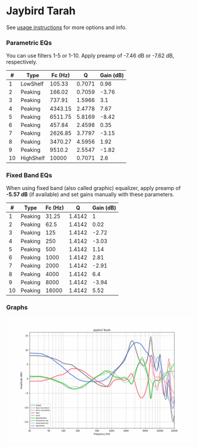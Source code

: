 # Jaybird Tarah
See [usage instructions](https://github.com/jaakkopasanen/AutoEq#usage) for more options and info.

### Parametric EQs
You can use filters 1-5 or 1-10. Apply preamp of -7.46 dB or -7.62 dB, respectively.

|   # | Type      |   Fc (Hz) |      Q |   Gain (dB) |
|-----|-----------|-----------|--------|-------------|
|   1 | LowShelf  |    105.33 | 0.7071 |        0.96 |
|   2 | Peaking   |    166.02 | 0.7059 |       -3.76 |
|   3 | Peaking   |    737.91 | 1.5966 |        3.1  |
|   4 | Peaking   |   4343.15 | 2.4778 |        7.67 |
|   5 | Peaking   |   6511.75 | 5.8169 |       -8.42 |
|   6 | Peaking   |    457.84 | 2.4598 |        0.35 |
|   7 | Peaking   |   2626.85 | 3.7797 |       -3.15 |
|   8 | Peaking   |   3470.27 | 4.5956 |        1.92 |
|   9 | Peaking   |   9510.2  | 2.5547 |       -1.82 |
|  10 | HighShelf |  10000    | 0.7071 |        2.6  |

### Fixed Band EQs
When using fixed band (also called graphic) equalizer, apply preamp of **-5.57 dB** (if available) and set gains manually with these parameters.

|   # | Type    |   Fc (Hz) |      Q |   Gain (dB) |
|-----|---------|-----------|--------|-------------|
|   1 | Peaking |     31.25 | 1.4142 |        1    |
|   2 | Peaking |     62.5  | 1.4142 |        0.02 |
|   3 | Peaking |    125    | 1.4142 |       -2.72 |
|   4 | Peaking |    250    | 1.4142 |       -3.03 |
|   5 | Peaking |    500    | 1.4142 |        1.14 |
|   6 | Peaking |   1000    | 1.4142 |        2.81 |
|   7 | Peaking |   2000    | 1.4142 |       -2.91 |
|   8 | Peaking |   4000    | 1.4142 |        6.4  |
|   9 | Peaking |   8000    | 1.4142 |       -3.94 |
|  10 | Peaking |  16000    | 1.4142 |        5.52 |

### Graphs
![](./Jaybird%20Tarah.png)
